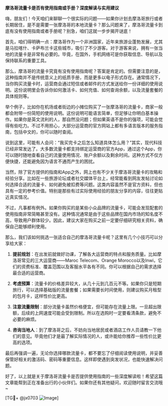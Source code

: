 **摩洛哥流量卡是否有使用指南或手册？深度解读与实用建议**

嗨，朋友们！今天咱们来聊聊一个很实际的问题——如果你计划去摩洛哥旅行或者长期居住，是不是需要一张摩洛哥的本地流量卡？那么问题来了，摩洛哥流量卡到底有没有使用指南或者手册呢？别急，咱们这就一步步揭开谜底！

首先，咱们得明确一点：摩洛哥作为一个非洲国家，近年来旅游业蓬勃发展，尤其是马拉喀什、卡萨布兰卡这些城市，吸引了不少游客。对于游客来说，拥有一张当地的流量卡是非常有必要的。毕竟，在国外，手机网络可是你获取信息、导航以及保持联系的重要工具。

那么，摩洛哥的流量卡究竟有没有使用指南呢？答案是肯定的。但需要注意的是，这种指南并不是传统意义上的纸质手册，而是更多以电子形式存在。通常情况下，当你购买流量卡时，运营商会通过短信或者邮件的方式发送给你一份详细的使用说明。这份说明里会告诉你如何激活卡、如何充值、如何查询余额，以及流量套餐的具体规则等。

举个例子，比如你在机场或者街边的小摊位购买了一张摩洛哥的流量卡，商家一般都会附带一份简短的使用说明。这份说明可能语言简单，但足够让你明白基本操作。如果你是英文流利的人，那自然没问题；但如果英语不是你的强项，可能会觉得有些吃力。不过不用担心，大部分运营商的官方网站上都有多语言版本的服务指南，包括中文的，你可以随时查阅。

说到这里，可能有人会问：“我买完卡之后怎么知道具体怎么用？”其实，现代科技已经非常发达了。大多数流量卡都支持绑定运营商的官方App，通过这个App，你可以随时随地查看自己的流量使用情况、账户余额以及剩余时间。这种方式不仅方便快捷，还能避免因为语言不通而产生的困扰。

当然，除了官方提供的指南和App之外，网上也有不少关于摩洛哥流量卡的攻略和经验分享。比如在一些旅游论坛或者社交媒体平台上，经常能看到网友发帖讨论如何选择合适的流量卡、如何避免被扣费等问题。这类内容虽然不是官方资料，但也具有一定的参考价值。特别是那些有过实际使用经验的朋友分享的内容，往往更贴近真实情况。

不过，凡事都有例外。如果你购买的是某些小众品牌的流量卡，可能会发现配套的使用指南非常简略甚至没有。这种情况通常是由于这些品牌在国内市场的知名度不高，导致用户群体较少。因此，建议大家在购买之前一定要仔细研究相关资料，确保自己能够顺利使用。

那么，我们该如何挑选一张适合自己的摩洛哥流量卡呢？这里有几个小技巧可以分享给大家：

1. **提前规划**：在出发前就做好功课，了解各大运营商的特点和服务质量。比如摩洛哥常见的三大运营商——Maroc Telecom、Orange Morocco以及Inwi，它们的资费标准、覆盖范围以及客服水平各有不同。你可以根据自己的需求选择最合适的运营商。

2. **考虑预算**：流量卡的价格差异较大，从几十元到几百元不等。如果你只是短期旅行，可以选择基础版的流量套餐；如果需要长时间使用，则建议购买月租型的包月卡，这样性价比更高。

3. **注意流量限制**：部分流量卡虽然价格便宜，但可能存在流量上限。一旦超出限额，后续的上网速度可能会受到限制。所以在选购时一定要看清条款，避免不必要的麻烦。

4. **咨询当地人**：到了摩洛哥之后，不妨向当地居民或者酒店工作人员请教一下他们的意见。毕竟他们才是最了解实际情况的人，或许能给你推荐一些性价比更高的选项。

最后再强调一遍，无论你选择哪款流量卡，都不要忘了仔细阅读使用说明，并妥善保管好相关的激活码、密码等重要信息。这样即使遇到突发状况，也能快速解决问题。

好了，以上就是关于摩洛哥流量卡是否提供使用指南的一些深度解读啦！希望这篇文章能帮到正在准备出行的小伙伴们。如果你还有其他疑问，欢迎随时留言交流哦~

[TG💪+ @jx0703 ![Image](https://github.com/user-attachments/assets/dbca1d08-cadb-493c-b0ec-ad6f7a83f270)]